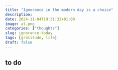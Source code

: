 ```yaml
---
title: "Ignorance in the modern day is a choice"
description: 
date: 2024-11-04T19:31:32+01:00
image: al.png
categories: ["thoughts"]
slug: ignorance-today
tags: [gratitude, life]
draft: false
---
```


## to do